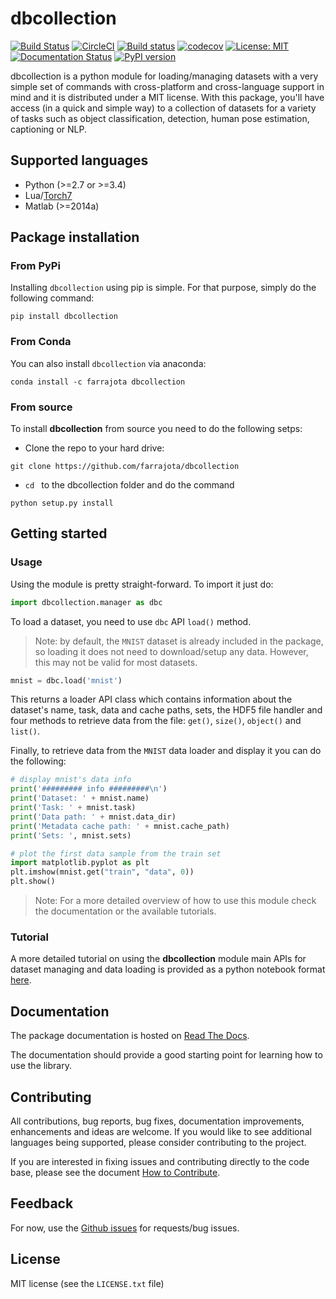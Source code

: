 # dbcollection

[![Build Status](https://travis-ci.org/farrajota/dbcollection.svg?branch=master)](https://travis-ci.org/farrajota/dbcollection)
[![CircleCI](https://circleci.com/gh/farrajota/dbcollection/tree/master.svg?style=svg)](https://circleci.com/gh/farrajota/dbcollection/tree/master)
[![Build status](https://ci.appveyor.com/api/projects/status/rwrp7q1j9ytebkps/branch/master?svg=true)](https://ci.appveyor.com/project/farrajota/dbcollection/branch/master)
[![codecov](https://codecov.io/gh/farrajota/dbcollection/branch/master/graph/badge.svg)](https://codecov.io/gh/farrajota/dbcollection)
[![License: MIT](https://img.shields.io/badge/License-MIT-yellow.svg)](https://opensource.org/licenses/MIT)
[![Documentation Status](https://readthedocs.org/projects/dbcollection/badge/?version=latest)](http://dbcollection.readthedocs.io/en/latest/?badge=latest)
[![PyPI version](https://badge.fury.io/py/dbcollection.svg)](https://badge.fury.io/py/dbcollection)


dbcollection is a python module for loading/managing
datasets with a very simple set of commands with
cross-platform and cross-language support in mind and it
is distributed under a MIT license. With this package,
you'll have access (in a quick and simple way) to a
collection of datasets for a variety of tasks such as
object classification, detection, human pose estimation,
captioning or NLP.


## Supported languages

- Python (>=2.7 or >=3.4)
- Lua/[Torch7](https://github.com/torch/torch7)
- Matlab (>=2014a)


## Package installation

### From PyPi

Installing `dbcollection` using pip is simple. For that
purpose, simply do the following command:

```
pip install dbcollection
```

### From Conda

You can also install `dbcollection` via anaconda:

```
conda install -c farrajota dbcollection
```


### From source

To install **dbcollection** from source you need to do
the following setps:

- Clone the repo to your hard drive:

```
git clone https://github.com/farrajota/dbcollection
```

- `cd ` to the dbcollection folder and do the command

```
python setup.py install
```

## Getting started

### Usage

Using the module is pretty straight-forward. To import it just do:

```python
import dbcollection.manager as dbc
```

To load a dataset, you need to use `dbc` API `load()` method.

> Note: by default, the `MNIST` dataset is already
included in the package, so loading it does not need to
download/setup any data. However, this may not be valid
for most datasets.

```python
mnist = dbc.load('mnist')
```

This returns a loader API class which contains information
about the dataset's name, task, data and cache paths, sets,
the HDF5 file handler and four methods to retrieve data
from the file: `get()`, `size()`, `object()` and `list()`.

Finally, to retrieve data from the `MNIST` data loader and
display it you can do the following:

```python
# display mnist's data info
print('######### info #########\n')
print('Dataset: ' + mnist.name)
print('Task: ' + mnist.task)
print('Data path: ' + mnist.data_dir)
print('Metadata cache path: ' + mnist.cache_path)
print('Sets: ', mnist.sets)

# plot the first data sample from the train set
import matplotlib.pyplot as plt
plt.imshow(mnist.get("train", "data", 0))
plt.show()
```

> Note: For a more detailed overview of how to use this
module check the documentation or the available tutorials.


### Tutorial

A more detailed tutorial on using the **dbcollection**
module main APIs for dataset managing and data loading is
provided as a python notebook format [here](todo).


## Documentation

The package documentation is hosted on [Read The Docs](http://dbcollection.readthedocs.io/en/latest/).

The documentation should provide a good starting point for
learning how to use the library.


## Contributing

All contributions, bug reports, bug fixes, documentation
improvements, enhancements and ideas are welcome. If you would like to see additional languages being supported, please consider contributing to the
project.

If you are interested in fixing issues and contributing
directly to the code base, please see the document [How to Contribute](https://github.com/farrajota/dbcollection/wiki/How-to-Contribute).


## Feedback

For now, use the [Github issues](https://github.com/farrajota/dbcollection/issues) for requests/bug issues.


## License

MIT license (see the `LICENSE.txt` file)
